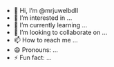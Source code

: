 - 👋 Hi, I’m @mrjuwelbdII
- 👀 I’m interested in ...
- 🌱 I’m currently learning ...
- 💞️ I’m looking to collaborate on ...
- 📫 How to reach me ...
- 😄 Pronouns: ...
- ⚡ Fun fact: ...

<!---
mrjuwelbdII/mrjuwelbdII is a ✨ special ✨ repository because its `README.md` (this file) appears on your GitHub profile.
You can click the Preview link to take a look at your changes.
--->

